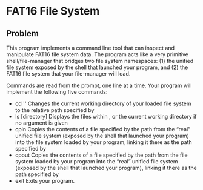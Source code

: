 # FAT16 File System

## Problem
This program implements a command line tool that can inspect and manipulate FAT16 file system data. The program acts like a very primitive shell/file-manager that bridges two file system namespaces: (1) the unified file system exposed by the shell that launched your program, and (2) the FAT16 file system that your file-manager will load.

Commands are read from the prompt, one line at a time. Your program will implement the following five commands:
- cd '<directory>' Changes the current working directory of your loaded file system to the relative path specified by <directory>
- ls [directory] Displays the files within <directory>, or the current working directory if no argument is given
- cpin <src> <dst> Copies the contents of a file specified by the path <src> from the “real” unified file system (exposed by the shell that launched your program) into the file system loaded by your program, linking it there as the path specified by <dst>
- cpout <src> <dst> Copies the contents of a file specified by the path <src> from the file system loaded by your program into the “real” unified file system (exposed by the shell that launched your program), linking it there as the path specified by <dst>
- exit Exits your program.

